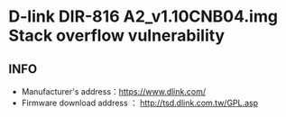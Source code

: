 # D-link DIR-816 A2_v1.10CNB04.img Stack overflow vulnerability

## INFO
- Manufacturer's address：https://www.dlink.com/
- Firmware download address ： http://tsd.dlink.com.tw/GPL.asp

